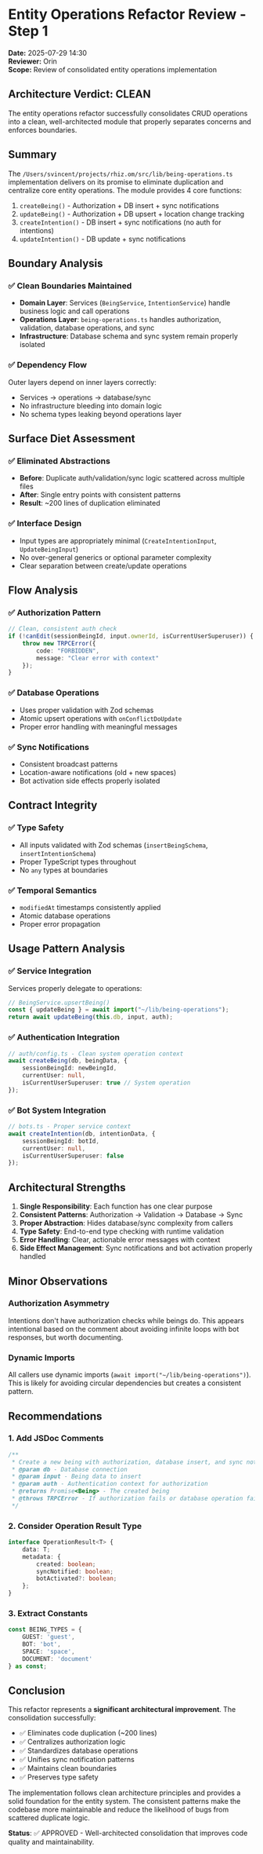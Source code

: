 # Entity Operations Refactor Review - Step 1

**Date:** 2025-07-29 14:30  
**Reviewer:** Orin  
**Scope:** Review of consolidated entity operations implementation

## Architecture Verdict: CLEAN

The entity operations refactor successfully consolidates CRUD operations into a clean, well-architected module that properly separates concerns and enforces boundaries.

## Summary

The `/Users/svincent/projects/rhiz.om/src/lib/being-operations.ts` implementation delivers on its promise to eliminate duplication and centralize core entity operations. The module provides 4 core functions:

1. `createBeing()` - Authorization + DB insert + sync notifications
2. `updateBeing()` - Authorization + DB upsert + location change tracking  
3. `createIntention()` - DB insert + sync notifications (no auth for intentions)
4. `updateIntention()` - DB update + sync notifications

## Boundary Analysis

### ✅ Clean Boundaries Maintained

- **Domain Layer**: Services (`BeingService`, `IntentionService`) handle business logic and call operations
- **Operations Layer**: `being-operations.ts` handles authorization, validation, database operations, and sync
- **Infrastructure**: Database schema and sync system remain properly isolated

### ✅ Dependency Flow

Outer layers depend on inner layers correctly:
- Services → operations → database/sync
- No infrastructure bleeding into domain logic
- No schema types leaking beyond operations layer

## Surface Diet Assessment

### ✅ Eliminated Abstractions
- **Before**: Duplicate auth/validation/sync logic scattered across multiple files
- **After**: Single entry points with consistent patterns
- **Result**: ~200 lines of duplication eliminated

### ✅ Interface Design
- Input types are appropriately minimal (`CreateIntentionInput`, `UpdateBeingInput`)
- No over-general generics or optional parameter complexity
- Clear separation between create/update operations

## Flow Analysis

### ✅ Authorization Pattern
```typescript
// Clean, consistent auth check
if (!canEdit(sessionBeingId, input.ownerId, isCurrentUserSuperuser)) {
    throw new TRPCError({
        code: "FORBIDDEN",
        message: "Clear error with context"
    });
}
```

### ✅ Database Operations
- Uses proper validation with Zod schemas
- Atomic upsert operations with `onConflictDoUpdate`
- Proper error handling with meaningful messages

### ✅ Sync Notifications
- Consistent broadcast patterns
- Location-aware notifications (old + new spaces)
- Bot activation side effects properly isolated

## Contract Integrity

### ✅ Type Safety
- All inputs validated with Zod schemas (`insertBeingSchema`, `insertIntentionSchema`)
- Proper TypeScript types throughout
- No `any` types at boundaries

### ✅ Temporal Semantics
- `modifiedAt` timestamps consistently applied
- Atomic database operations
- Proper error propagation

## Usage Pattern Analysis

### ✅ Service Integration
Services properly delegate to operations:
```typescript
// BeingService.upsertBeing()
const { updateBeing } = await import("~/lib/being-operations");
return await updateBeing(this.db, input, auth);
```

### ✅ Authentication Integration
```typescript
// auth/config.ts - Clean system operation context
await createBeing(db, beingData, {
    sessionBeingId: newBeingId,
    currentUser: null,
    isCurrentUserSuperuser: true // System operation
});
```

### ✅ Bot System Integration
```typescript
// bots.ts - Proper service context
await createIntention(db, intentionData, {
    sessionBeingId: botId,
    currentUser: null,
    isCurrentUserSuperuser: false
});
```

## Architectural Strengths

1. **Single Responsibility**: Each function has one clear purpose
2. **Consistent Patterns**: Authorization → Validation → Database → Sync
3. **Proper Abstraction**: Hides database/sync complexity from callers
4. **Type Safety**: End-to-end type checking with runtime validation
5. **Error Handling**: Clear, actionable error messages with context
6. **Side Effect Management**: Sync notifications and bot activation properly handled

## Minor Observations

### Authorization Asymmetry
Intentions don't have authorization checks while beings do. This appears intentional based on the comment about avoiding infinite loops with bot responses, but worth documenting.

### Dynamic Imports
All callers use dynamic imports (`await import("~/lib/being-operations")`). This is likely for avoiding circular dependencies but creates a consistent pattern.

## Recommendations

### 1. Add JSDoc Comments
```typescript
/**
 * Create a new being with authorization, database insert, and sync notifications
 * @param db - Database connection
 * @param input - Being data to insert
 * @param auth - Authentication context for authorization
 * @returns Promise<Being> - The created being
 * @throws TRPCError - If authorization fails or database operation fails
 */
```

### 2. Consider Operation Result Type
```typescript
interface OperationResult<T> {
    data: T;
    metadata: {
        created: boolean;
        syncNotified: boolean;
        botActivated?: boolean;
    };
}
```

### 3. Extract Constants
```typescript
const BEING_TYPES = {
    GUEST: 'guest',
    BOT: 'bot',
    SPACE: 'space',
    DOCUMENT: 'document'
} as const;
```

## Conclusion

This refactor represents a **significant architectural improvement**. The consolidation successfully:

- ✅ Eliminates code duplication (~200 lines)
- ✅ Centralizes authorization logic
- ✅ Standardizes database operations  
- ✅ Unifies sync notification patterns
- ✅ Maintains clean boundaries
- ✅ Preserves type safety

The implementation follows clean architecture principles and provides a solid foundation for the entity system. The consistent patterns make the codebase more maintainable and reduce the likelihood of bugs from scattered duplicate logic.

**Status**: ✅ APPROVED - Well-architected consolidation that improves code quality and maintainability.
